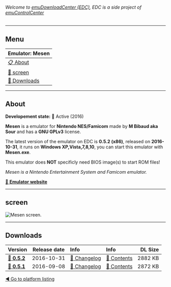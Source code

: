 ###### Welcome to [emuDownloadCenter (EDC)](https://github.com/PhoenixInteractiveNL/emuDownloadCenter/wiki/), EDC is a side project of [emuControlCenter](https://github.com/PhoenixInteractiveNL/emuControlCenter/wiki/)
***
## Menu
| **Emulator: Mesen** |
|:---------|
| [:clipboard: About](#about) |
| [:sunrise: screen](#screen) |
| [:floppy_disk: Downloads](#downloads) |
***
## About
**Developement state:** :large_blue_circle: Active (2016)

**Mesen** is a emulator for **Nintendo NES/Famicom** made by **M Bibaud aka Sour** and has a **GNU GPLv3** license.

The latest version of the emulator on EDC is **0.5.2 (x86)**, released on **2016-10-31**, it runs on **Windows XP,Vista,7,8,10**, you can start this emulator with **Mesen.exe**.

This emulator does **NOT** specificly need BIOS image(s) to start ROM files!

_Mesen is a Nintendo Entertainment System and Famicom emulator._

[:link: **Emulator website**](http://mesen.ca)
***
## screen
![](https://raw.githubusercontent.com/PhoenixInteractiveNL/emuDownloadCenter/master/hooks/mesen/emulator_screen_01.jpg "Mesen screen.")
***
## Downloads
| Version  | Release date  | Info       | Info       | DL Size    |
|:---------|:-------------:|:-----------|:-----------|-----------:|
| [:floppy_disk: **0.5.2**](https://github.com/PhoenixInteractiveNL/edc-repo0004/raw/master/mesen/0.5.2.7z) | 2016-10-31 | [:page_facing_up: Changelog](https://github.com/PhoenixInteractiveNL/edc-repo0004/blob/master/mesen/0.5.2_changelog.txt) | [:mag_right: Contents](https://github.com/PhoenixInteractiveNL/edc-repo0004/blob/master/mesen/0.5.2_contents.txt) | 2882 KB |
| [:floppy_disk: **0.5.1**](https://github.com/PhoenixInteractiveNL/edc-repo0004/raw/master/mesen/0.5.1.7z) | 2016-09-08 | [:page_facing_up: Changelog](https://github.com/PhoenixInteractiveNL/edc-repo0004/blob/master/mesen/0.5.1_changelog.txt) | [:mag_right: Contents](https://github.com/PhoenixInteractiveNL/edc-repo0004/blob/master/mesen/0.5.1_contents.txt) | 2872 KB |

[:arrow_backward: Go to platform listing](https://github.com/PhoenixInteractiveNL/emuDownloadCenter/wiki/EDC-Platform-List)
